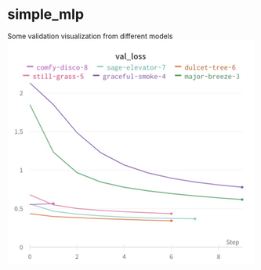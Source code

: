 # simple_mlp

Some validation visualization from different models
![Here](./val_loss.jpeg "val_loss")

